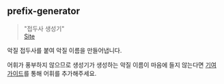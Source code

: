 prefix-generator
---

> "접두사 생성기"  
[Site](https://name.ho9.me)

악질 접두사를 붙여 악질 이름을 만들어냅니다.  

어휘가 풍부하지 않으므로 생성기가 생성하는 악질 이름이 마음에 들지 않는다면 [기여 가이드](./CONTRIBUTE.md)를 통해 어휘를 추가해주세요.